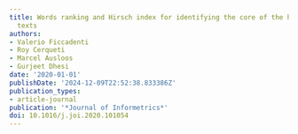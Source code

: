 ```yaml
---
title: Words ranking and Hirsch index for identifying the core of the hapaxes in political
  texts
authors:
- Valerio Ficcadenti
- Roy Cerqueti
- Marcel Ausloos
- Gurjeet Dhesi
date: '2020-01-01'
publishDate: '2024-12-09T22:52:38.833386Z'
publication_types:
- article-journal
publication: '*Journal of Informetrics*'
doi: 10.1016/j.joi.2020.101054
---
```

